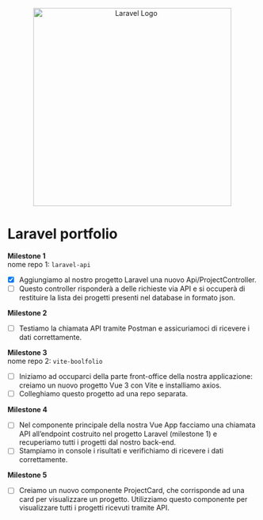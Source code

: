 <p align="center"><a href="https://laravel.com" target="_blank"><img src="https://raw.githubusercontent.com/laravel/art/master/logo-lockup/5%20SVG/2%20CMYK/1%20Full%20Color/laravel-logolockup-cmyk-red.svg" width="400" alt="Laravel Logo"></a></p>

# Laravel portfolio

**Milestone 1**  
nome repo 1: `laravel-api`  
- [x] Aggiungiamo al nostro progetto Laravel una nuovo Api/ProjectController.  
- [ ] Questo controller risponderà a delle richieste via API e si occuperà di restituire la lista dei progetti presenti nel database in formato json.

**Milestone 2**    
- [ ] Testiamo la chiamata API tramite Postman e assicuriamoci di ricevere i dati correttamente.

**Milestone 3**  
nome repo 2: `vite-boolfolio`  
- [ ] Iniziamo ad occuparci della parte front-office della nostra applicazione: creiamo un nuovo progetto Vue 3 con Vite e installiamo axios.  
- [ ] Colleghiamo questo progetto ad una repo separata.

**Milestone 4**  
- [ ] Nel componente principale della nostra Vue App facciamo una chiamata API all’endpoint costruito nel progetto Laravel (milestone 1) e recuperiamo tutti i progetti dal nostro back-end.  
- [ ] Stampiamo in console i risultati e verifichiamo di ricevere i dati correttamente.

**Milestone 5**  
- [ ] Creiamo un nuovo componente ProjectCard, che corrisponde ad una card per visualizzare un progetto. Utilizziamo questo componente per visualizzare tutti i progetti ricevuti tramite API.
